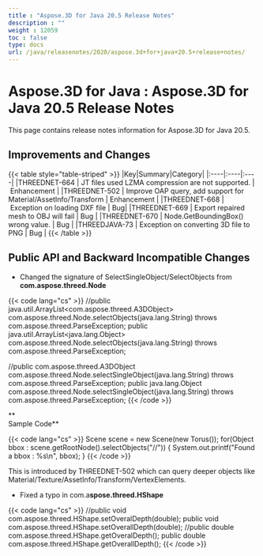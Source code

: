 ```yaml
---
title : "Aspose.3D for Java 20.5 Release Notes" 
description : "" 
weight : 12059 
toc : false
type: docs
url: /java/releasenotes/2020/aspose.3d+for+java+20.5+release+notes/
---
```


# Aspose.3D for Java : Aspose.3D for Java 20.5 Release Notes


This page contains release notes information for Aspose.3D for Java 20.5.

## Improvements and Changes

{{< table style="table-striped" >}}
|Key|Summary|Category|
|:----|:----|:----|
|THREEDNET-664 | JT files used LZMA compression are not supported. | Enhancement |
|THREEDNET-502 | Improve OAP query, add support for Material/AssetInfo/Transform | Enhancement |
|THREEDNET-668 | Exception on loading DXF file | Bug|
|THREEDNET-669 | Export repaired mesh to OBJ will fail | Bug |
|THREEDNET-670 | Node.GetBoundingBox() wrong value. | Bug |
|THREEDJAVA-73 | Exception on converting 3D file to PNG | Bug |
{{< /table >}}

## Public API and Backward Incompatible Changes

*   Changed the signature of SelectSingleObject/SelectObjects from **com.aspose.threed.Node**

{{< code lang="cs" >}}
//public java.util.ArrayList<com.aspose.threed.A3DObject> com.aspose.threed.Node.selectObjects(java.lang.String) throws com.aspose.threed.ParseException;
public java.util.ArrayList<java.lang.Object> com.aspose.threed.Node.selectObjects(java.lang.String) throws com.aspose.threed.ParseException;

//public com.aspose.threed.A3DObject com.aspose.threed.Node.selectSingleObject(java.lang.String) throws com.aspose.threed.ParseException;
public java.lang.Object com.aspose.threed.Node.selectSingleObject(java.lang.String) throws com.aspose.threed.ParseException;
{{< /code >}}

**  
Sample Code**

{{< code lang="cs" >}}
Scene scene = new Scene(new Torus());
for(Object bbox : scene.getRootNode().selectObjects("//<BoundingBox>"))
{
     System.out.printf("Found a bbox : %s\n", bbox);
}
{{< /code >}}

This is introduced by THREEDNET-502 which can query deeper objects like Material/Texture/AssetInfo/Transform/VertexElements.

*   Fixed a typo in com.a**spose.threed.HShape**

{{< code lang="cs" >}}
//public void com.aspose.threed.HShape.setOveralDepth(double);
public void com.aspose.threed.HShape.setOverallDepth(double);
//public double com.aspose.threed.HShape.getOveralDepth();
public double com.aspose.threed.HShape.getOverallDepth();
{{< /code >}}

